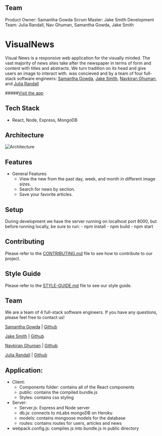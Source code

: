 
  ## Team
  Product Owner: Samantha Gowda
  Scrum Master: Jake Smith
  Development Team: Julia Randall, Nav Ghuman, Samantha Gowda, Jake Smith

  # VisualNews

  Visual News is a responsive web application for the visually minded. The vast majority of news sites take after the newspaper in terms of form and content with titles and abstracts. We turn tradition on its head and give users an image to interact with. was concieved and by a team of four full-stack software engineers: [Samantha Gowda](https://github.com/samgowda), [Jake Smith](https://github.com/jakesmith1), [Navkiran Ghuman](https://github.com/nghuman), and [Julia Randall](https://github.com/juliafrandall)

  #####[Visit the app](http://bougiebats.herokuapp.com/home)

  ## Tech Stack
  - React, Node, Express, MongoDB

  ## Architecture
  ![Architecture]()

  ## Features
  - General Features
    - View the new from the past day, week, and month in different image sizes.
    - Search for news by section.
    - Save your favorite articles.

  ## Setup
  During development we have the server running on localhost port 8000, but before running locally, be sure to run:
    - npm install
    - npm build
    - npm start


  ## Contributing
  Please refer to the [CONTRIBUTING.md](docs/CONTRIBUTING.md) file to see how to contribute to our project.

  ## Style Guide
  Please refer to the [STYLE-GUIDE.md](docs/STYLE-GUIDE.md) file to see our style guide.

  ## Team
  We are a team of 4 full-stack software engineers. If you have any questions, please feel free to contact us!

  [Samantha Gowda](https://www.linkedin.com/in/samgowda) | [Github](https://github.com/samgowda)

  [Jake Smith](https://www.linkedin.com/in/jake-w-smith) |
  [Github](https://github.com/jakesmith1)

  [Navkiran Ghuman](https://www.linkedin.com/in/navkiranghuman) | [Github](https://github.com/nghuman)

  [Julia Randall](https://www.linkedin.com/in/juliafrandall) | [Github](https://github.com/juliafrandall)


  ## Application:
  - Client:
    - Components folder: contains all of the React components
    - public: contains the compiled bundle.js
    - Styles: contains css styling
  - Server:
    - Server.js: Express and Node server
    - db.js: connects to mLabs mongoDB on Heroku
    - models: contains mongoose models for the database
    - routes: contains routes for users, articles and news
  - webpack.config.js: compiles js into bundle.js in public directory
